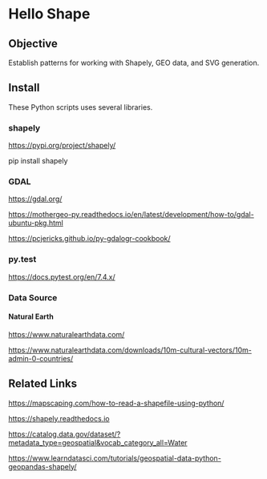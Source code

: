 # Hello Shape

## Objective

Establish patterns for working with Shapely, GEO data, and SVG generation.

## Install

These Python scripts uses several libraries.

### shapely 

https://pypi.org/project/shapely/

pip install shapely

###  GDAL

https://gdal.org/

https://mothergeo-py.readthedocs.io/en/latest/development/how-to/gdal-ubuntu-pkg.html

https://pcjericks.github.io/py-gdalogr-cookbook/

### py.test

https://docs.pytest.org/en/7.4.x/

### Data Source

#### Natural Earth

https://www.naturalearthdata.com/

https://www.naturalearthdata.com/downloads/10m-cultural-vectors/10m-admin-0-countries/


## Related Links


https://mapscaping.com/how-to-read-a-shapefile-using-python/

https://shapely.readthedocs.io

https://catalog.data.gov/dataset/?metadata_type=geospatial&vocab_category_all=Water

https://www.learndatasci.com/tutorials/geospatial-data-python-geopandas-shapely/